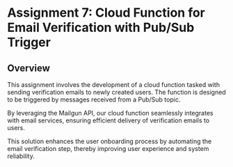 # Assignment 7: Cloud Function for Email Verification with Pub/Sub Trigger

## Overview

This assignment involves the development of a cloud function tasked with sending verification emails to newly created users. The function is designed to be triggered by messages received from a Pub/Sub topic.

By leveraging the Mailgun API, our cloud function seamlessly integrates with email services, ensuring efficient delivery of verification emails to users.

This solution enhances the user onboarding process by automating the email verification step, thereby improving user experience and system reliability.
